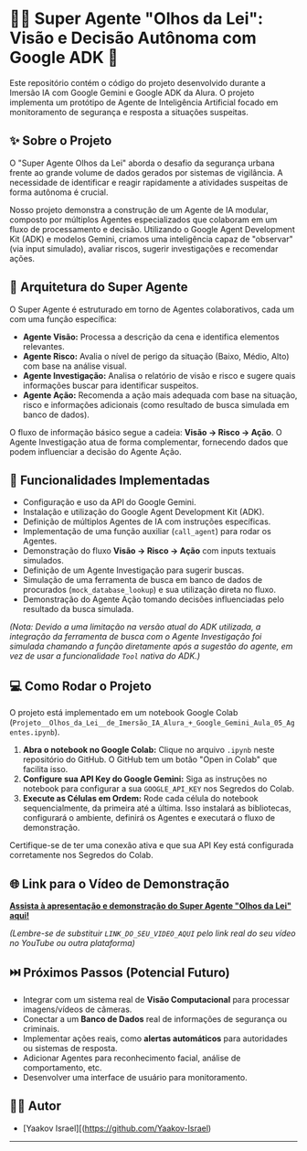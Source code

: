 # 🕵️‍♂️ Super Agente "Olhos da Lei": Visão e Decisão Autônoma com Google ADK 🤖

Este repositório contém o código do projeto desenvolvido durante a Imersão IA com Google Gemini e Google ADK da Alura. O projeto implementa um protótipo de Agente de Inteligência Artificial focado em monitoramento de segurança e resposta a situações suspeitas.

## ✨ Sobre o Projeto

O "Super Agente Olhos da Lei" aborda o desafio da segurança urbana frente ao grande volume de dados gerados por sistemas de vigilância. A necessidade de identificar e reagir rapidamente a atividades suspeitas de forma autônoma é crucial.

Nosso projeto demonstra a construção de um Agente de IA modular, composto por múltiplos Agentes especializados que colaboram em um fluxo de processamento e decisão. Utilizando o Google Agent Development Kit (ADK) e modelos Gemini, criamos uma inteligência capaz de "observar" (via input simulado), avaliar riscos, sugerir investigações e recomendar ações.

## 🧠 Arquitetura do Super Agente

O Super Agente é estruturado em torno de Agentes colaborativos, cada um com uma função específica:

-   **Agente Visão:** Processa a descrição da cena e identifica elementos relevantes.
-   **Agente Risco:** Avalia o nível de perigo da situação (Baixo, Médio, Alto) com base na análise visual.
-   **Agente Investigação:** Analisa o relatório de visão e risco e sugere quais informações buscar para identificar suspeitos.
-   **Agente Ação:** Recomenda a ação mais adequada com base na situação, risco e informações adicionais (como resultado de busca simulada em banco de dados).

O fluxo de informação básico segue a cadeia: **Visão → Risco → Ação**. O Agente Investigação atua de forma complementar, fornecendo dados que podem influenciar a decisão do Agente Ação.

## 🚀 Funcionalidades Implementadas

-   Configuração e uso da API do Google Gemini.
-   Instalação e utilização do Google Agent Development Kit (ADK).
-   Definição de múltiplos Agentes de IA com instruções específicas.
-   Implementação de uma função auxiliar (`call_agent`) para rodar os Agentes.
-   Demonstração do fluxo **Visão → Risco → Ação** com inputs textuais simulados.
-   Definição de um Agente Investigação para sugerir buscas.
-   Simulação de uma ferramenta de busca em banco de dados de procurados (`mock_database_lookup`) e sua utilização direta no fluxo.
-   Demonstração do Agente Ação tomando decisões influenciadas pelo resultado da busca simulada.

*(Nota: Devido a uma limitação na versão atual do ADK utilizada, a integração da ferramenta de busca com o Agente Investigação foi simulada chamando a função diretamente após a sugestão do agente, em vez de usar a funcionalidade `Tool` nativa do ADK.)*

## 💻 Como Rodar o Projeto

O projeto está implementado em um notebook Google Colab (`Projeto__Olhos_da_Lei__de_Imersão_IA_Alura_+_Google_Gemini_Aula_05_Agentes.ipynb`).

1.  **Abra o notebook no Google Colab:** Clique no arquivo `.ipynb` neste repositório do GitHub. O GitHub tem um botão "Open in Colab" que facilita isso.
2.  **Configure sua API Key do Google Gemini:** Siga as instruções no notebook para configurar a sua `GOOGLE_API_KEY` nos Segredos do Colab.
3.  **Execute as Células em Ordem:** Rode cada célula do notebook sequencialmente, da primeira até a última. Isso instalará as bibliotecas, configurará o ambiente, definirá os Agentes e executará o fluxo de demonstração.

Certifique-se de ter uma conexão ativa e que sua API Key está configurada corretamente nos Segredos do Colab.

## 🌐 Link para o Vídeo de Demonstração

[**Assista à apresentação e demonstração do Super Agente "Olhos da Lei" aqui!**](LINK_DO_SEU_VIDEO_AQUI)

*(Lembre-se de substituir `LINK_DO_SEU_VIDEO_AQUI` pelo link real do seu vídeo no YouTube ou outra plataforma)*

## ⏭️ Próximos Passos (Potencial Futuro)

-   Integrar com um sistema real de **Visão Computacional** para processar imagens/vídeos de câmeras.
-   Conectar a um **Banco de Dados** real de informações de segurança ou criminais.
-   Implementar ações reais, como **alertas automáticos** para autoridades ou sistemas de resposta.
-   Adicionar Agentes para reconhecimento facial, análise de comportamento, etc.
-   Desenvolver uma interface de usuário para monitoramento.

## 👨‍💻 Autor

-   [Yaakov Israel][(https://github.com/Yaakov-Israel)

---
